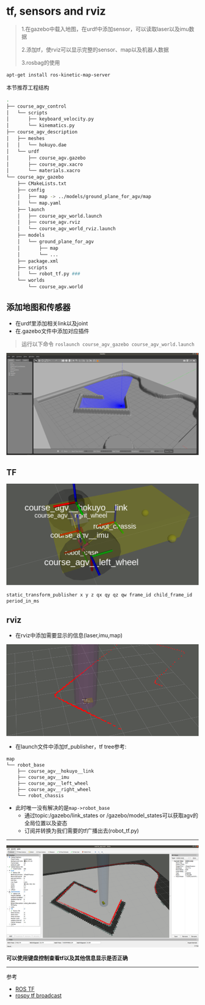 # tf, sensors and rviz

> 1.在gazebo中载入地图，在urdf中添加sensor，可以读取laser以及imu数据
>
> 2.添加tf，使rviz可以显示完整的sensor、map以及机器人数据
>
> 3.rosbag的使用

```bash
apt-get install ros-kinetic-map-server
```
本节推荐工程结构

```bash
.
├── course_agv_control
│   └── scripts
│       ├── keyboard_velocity.py
│       └── kinematics.py
├── course_agv_description
│   ├── meshes
│   │   └── hokuyo.dae
│   └── urdf
│       ├── course_agv.gazebo
│       ├── course_agv.xacro
│       └── materials.xacro
└── course_agv_gazebo
    ├── CMakeLists.txt
    ├── config
    │   ├── map -> ../models/ground_plane_for_agv/map
    │   └── map.yaml
    ├── launch
    │   ├── course_agv_world.launch
    │   ├── course_agv.rviz
    │   └── course_agv_world_rviz.launch
    ├── models
    │   └── ground_plane_for_agv
    │       ├── map
    │       └── ...
    ├── package.xml
    ├── scripts
    │   └── robot_tf.py ###
    └── worlds
        └── course_agv.world
```

## 添加地图和传感器

* 在urdf里添加相关link以及joint
* 在.gazebo文件中添加对应插件

>  运行以下命令
> `roslaunch course_agv_gazebo course_agv_world.launch` 

![](images/c3_1.png)

## TF

![](images/tf_agv.png)

```
static_transform_publisher x y z qx qy qz qw frame_id child_frame_id  period_in_ms
```

## rviz

* 在rviz中添加需要显示的信息(laser,imu,map)

![1583999558721](images/c3_2.png)

* 在launch文件中添加tf_publisher，tf tree参考:

```
map
└── robot_base
    ├── course_agv__hokuyo__link
    ├── course_agv__imu
    ├── course_agv__left_wheel
    ├── course_agv__right_wheel
    └── robot_chassis
```

* 此时唯一没有解决的是`map->robot_base`
  * 通过topic:/gazebo/link_states or /gazebo/model_states可以获取agv的全局位置以及姿态
  * 订阅并转换为我们需要的tf广播出去(robot_tf.py)

---
![1583999880122](images/c3_9.png)

**可以使用键盘控制查看tf以及其他信息显示是否正确**

---

参考

* [ROS TF](http://wiki.ros.org/tf)
* [rospy tf broadcast](http://wiki.ros.org/tf/Tutorials/Writing%20a%20tf%20broadcaster%20%28Python%29)

